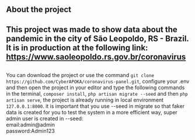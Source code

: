 ## About the project
## This project was made to show data about the pandemic in the city of São Leopoldo, RS - Brazil. It is in production at the following link: https://www.saoleopoldo.rs.gov.br/coronavirus

##
You can download the project or use the command ``` git clone https://github.com/CyberAPOKA/coronavirus-panel.git ```, configure your .env and
then open the project in your editor and type the following commands in the terminal, 
``` composer install ```, ``` php artisan migrate --seed ``` and then ``` php artisan serve ```, the project is already running in local environment ``` 127.0.0.1:8000 ```. it is important that you use --seed in migrate so that faker data is created for you to test the system in a more efficient way, super admin user is created in --seed:<br>
email:admin@admin<br>
password:Admin123 
